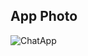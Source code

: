 ## App Photo

![ChatApp](https://github.com/zeynalnicat/ChatApp/assets/65115194/d9639f2c-d979-4562-9842-1ee22872ccca)
